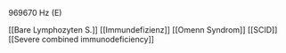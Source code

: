 969670 Hz (E)

[[Bare Lymphozyten S.]]
[[Immundefizienz]]
[[Omenn Syndrom]]
[[SCID]]
[[Severe combined immunodeficiency]]